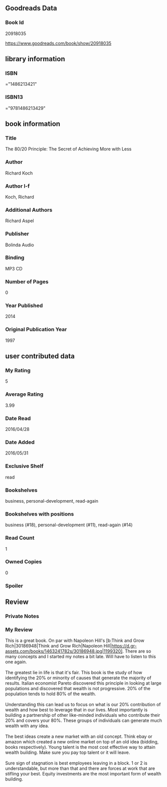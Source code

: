 <!-- This template shows how to bulk convert all columns of data into one markdown file -->
<!-- caveat: KeyError if there's a mismatch. Empty values output nothing -->

## Goodreads Data

### Book Id 

20918035

https://www.goodreads.com/book/show/20918035

## library information

### ISBN 
="1486213421"

### ISBN13 
="9781486213429"

## book information

### Title
The 80/20 Principle: The Secret of Achieving More with Less

### Author 
Richard Koch

### Author l-f 
Koch, Richard

### Additional Authors
Richard Aspel

### Publisher 
Bolinda Audio

### Binding
MP3 CD

### Number of Pages
0

### Year Published
2014

### Original Publication Year 
1997

## user contributed data

### My Rating
5

### Average Rating
3.99

### Date Read
2016/04/28

### Date Added
2016/05/31

### Exclusive Shelf
read

### Bookshelves
business, personal-development, read-again

### Bookshelves with positions
business (#18), personal-development (#11), read-again (#14)

### Read Count
1

### Owned Copies
0

### Spoiler 


## Review

### Private Notes


### My Review
This is a great book. On par with Napoleon Hill's [b:Think and Grow Rich|30186948|Think and Grow Rich|Napoleon Hill|https://d.gr-assets.com/books/1463241782s/30186948.jpg|1199320]. There are so many concepts and I started my notes a bit late. Will have to listen to this one again.<br/><br/>The greatest lie in life is that it's fair. This book is the study of how identifying the 20% or minority of causes that generate the majority of results. Italian economist Pareto discovered this principle in looking at large populations and discovered that wealth is not progressive. 20% of the population tends to hold 80% of the wealth.<br/><br/>Understanding this can lead us to focus on what is our 20% contribution of wealth and how best to leverage that in our lives. Most importantly is building a partnership of other like-minded individuals who contribute their 20% and covers your 80%. These groups of individuals can generate much wealth with any idea.<br/><br/>The best ideas create a new market with an old concept. Think ebay or amazon which created a new online market on top of an old idea (bidding, books respectively). Young talent is the most cost effective way to attain wealth building. Make sure you pay top talent or it will leave.<br/><br/>Sure sign of stagnation is best employees leaving in a block. 1 or 2 is understandable, but more than that and there are forces at work that are stifling your best. Equity investments are the most important form of wealth building. 